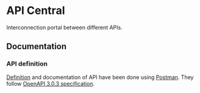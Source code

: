 # API Central

Interconnection portal between different APIs.


## Documentation

### API definition

[Definition](docs/api.md) and documentation of API have been done using [Postman](https://www.postman.com/). They follow [OpenAPI 3.0.3 specification](https://github.com/OAI/OpenAPI-Specification/blob/main/versions/3.0.3.md).
